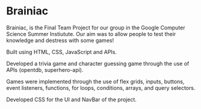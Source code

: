 # Brainiac

Brainiac, is the Final Team Project for our group in the Google Computer Science Summer Instiutute. Our aim was to allow people to test their knowledge and destress with some games!

Built using HTML, CSS, JavaScript and APIs.

Developed a trivia game and character guessing game through the use of APIs (opentdb, superhero-api).

Games were implemented through the use of flex grids, inputs, buttons, event listeners, functions, for loops, conditions, arrays, and query selectors.

Developed CSS for the UI and NavBar of the project.
